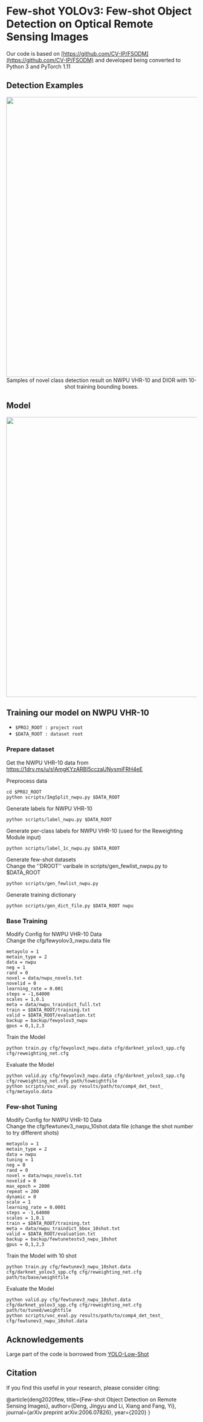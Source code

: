 # Few-shot YOLOv3: Few-shot Object Detection on Optical Remote Sensing Images

Our code is based on [https://github.com/CV-IP/FSODM](https://github.com/CV-IP/FSODM) and developed being converted to Python 3 and PyTorch 1.11

## Detection Examples

<div align=center>
<img src="https://user-images.githubusercontent.com/47288017/85243067-5051d380-b473-11ea-9a8e-17e19692746c.png" width="740">
</div>

<div align=center>
Samples of novel class detection result on NWPU VHR-10 and DIOR with 10-shot training bounding boxes.
</div> 

## Model
<div align=center>
<img src="https://user-images.githubusercontent.com/47288017/85242838-ab36fb00-b472-11ea-9ec8-418d06d057a0.png" width="740">
</div>


## Training our model on NWPU VHR-10

- ``` $PROJ_ROOT : project root ```
- ``` $DATA_ROOT : dataset root ```

### Prepare dataset
Get the NWPU VHR-10 data from https://1drv.ms/u/s!AmgKYzARBl5cczaUNysmiFRH4eE

Preprocess data
```
cd $PROJ_ROOT
python scripts/ImgSplit_nwpu.py $DATA_ROOT
```

Generate labels for NWPU VHR-10
```
python scripts/label_nwpu.py $DATA_ROOT
```

Generate per-class labels for NWPU VHR-10 (used for the Reweighting Module input)
```
python scripts/label_1c_nwpu.py $DATA_ROOT
```

Generate few-shot datasets   
Change the ''DROOT'' varibale in scripts/gen_fewlist_nwpu.py to $DATA_ROOT
```
python scripts/gen_fewlist_nwpu.py
```

Generate training dictionary
```
python scripts/gen_dict_file.py $DATA_ROOT nwpu
```

### Base Training
Modify Config for NWPU VHR-10 Data   
Change the cfg/fewyolov3_nwpu.data file 
```
metayolo = 1
metain_type = 2
data = nwpu
neg = 1
rand = 0
novel = data/nwpu_novels.txt
novelid = 0
learning_rate = 0.001
steps = -1,64000
scales = 1,0.1
meta = data/nwpu_traindict_full.txt
train = $DATA_ROOT/training.txt
valid = $DATA_ROOT/evaluation.txt
backup = backup/fewyolov3_nwpu
gpus = 0,1,2,3
```

Train the Model
```
python train.py cfg/fewyolov3_nwpu.data cfg/darknet_yolov3_spp.cfg cfg/reweighting_net.cfg
```

Evaluate the Model
```
python valid.py cfg/fewyolov3_nwpu.data cfg/darknet_yolov3_spp.cfg cfg/reweighting_net.cfg path/toweightfile
python scripts/voc_eval.py results/path/to/comp4_det_test_ cfg/metayolo.data
```

### Few-shot Tuning
Modify Config for NWPU VHR-10 Data   
Change the cfg/fewtunev3_nwpu_10shot.data file (change the shot number to try different shots)
```
metayolo = 1
metain_type = 2
data = nwpu
tuning = 1
neg = 0
rand = 0
novel = data/nwpu_novels.txt
novelid = 0
max_epoch = 2000
repeat = 200
dynamic = 0
scale = 1
learning_rate = 0.0001
steps = -1,64000
scales = 1,0.1
train = $DATA_ROOT/training.txt
meta = data/nwpu_traindict_bbox_10shot.txt
valid = $DATA_ROOT/evaluation.txt
backup = backup/fewtunetestv3_nwpu_10shot
gpus = 0,1,2,3
```


Train the Model with 10 shot
```
python train.py cfg/fewtunev3_nwpu_10shot.data cfg/darknet_yolov3_spp.cfg cfg/reweighting_net.cfg path/to/base/weightfile
```

Evaluate the Model
```
python valid.py cfg/fewtunev3_nwpu_10shot.data cfg/darknet_yolov3_spp.cfg cfg/reweighting_net.cfg path/to/tuned/weightfile
python scripts/voc_eval.py results/path/to/comp4_det_test_ cfg/fewtunev3_nwpu_10shot.data
```

## Acknowledgements
Large part of the code is borrowed from [YOLO-Low-Shot](https://github.com/bingykang/Fewshot_Detection)


## Citation

If you find this useful in your research, please consider citing:

  @article{deng2020few,
  title={Few-shot Object Detection on Remote Sensing Images},
  author={Deng, Jingyu and Li, Xiang and Fang, Yi},
  journal={arXiv preprint arXiv:2006.07826},
  year={2020}
}

